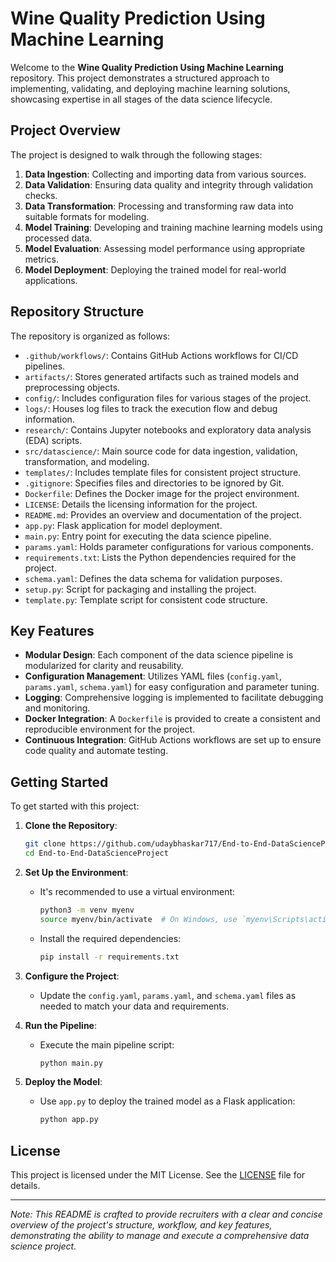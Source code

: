 # Wine Quality Prediction Using Machine Learning

Welcome to the **Wine Quality Prediction Using Machine Learning** repository. This project demonstrates a structured approach to implementing, validating, and deploying machine learning solutions, showcasing expertise in all stages of the data science lifecycle.

## Project Overview

The project is designed to walk through the following stages:

1. **Data Ingestion**: Collecting and importing data from various sources.
2. **Data Validation**: Ensuring data quality and integrity through validation checks.
3. **Data Transformation**: Processing and transforming raw data into suitable formats for modeling.
4. **Model Training**: Developing and training machine learning models using processed data.
5. **Model Evaluation**: Assessing model performance using appropriate metrics.
6. **Model Deployment**: Deploying the trained model for real-world applications.

## Repository Structure

The repository is organized as follows:

- `.github/workflows/`: Contains GitHub Actions workflows for CI/CD pipelines.
- `artifacts/`: Stores generated artifacts such as trained models and preprocessing objects.
- `config/`: Includes configuration files for various stages of the project.
- `logs/`: Houses log files to track the execution flow and debug information.
- `research/`: Contains Jupyter notebooks and exploratory data analysis (EDA) scripts.
- `src/datascience/`: Main source code for data ingestion, validation, transformation, and modeling.
- `templates/`: Includes template files for consistent project structure.
- `.gitignore`: Specifies files and directories to be ignored by Git.
- `Dockerfile`: Defines the Docker image for the project environment.
- `LICENSE`: Details the licensing information for the project.
- `README.md`: Provides an overview and documentation of the project.
- `app.py`: Flask application for model deployment.
- `main.py`: Entry point for executing the data science pipeline.
- `params.yaml`: Holds parameter configurations for various components.
- `requirements.txt`: Lists the Python dependencies required for the project.
- `schema.yaml`: Defines the data schema for validation purposes.
- `setup.py`: Script for packaging and installing the project.
- `template.py`: Template script for consistent code structure.

## Key Features

- **Modular Design**: Each component of the data science pipeline is modularized for clarity and reusability.
- **Configuration Management**: Utilizes YAML files (`config.yaml`, `params.yaml`, `schema.yaml`) for easy configuration and parameter tuning.
- **Logging**: Comprehensive logging is implemented to facilitate debugging and monitoring.
- **Docker Integration**: A `Dockerfile` is provided to create a consistent and reproducible environment for the project.
- **Continuous Integration**: GitHub Actions workflows are set up to ensure code quality and automate testing.

## Getting Started

To get started with this project:

1. **Clone the Repository**:
   ```bash
   git clone https://github.com/udaybhaskar717/End-to-End-DataScienceProject.git
   cd End-to-End-DataScienceProject
   ```

2. **Set Up the Environment**:
   - It's recommended to use a virtual environment:
     ```bash
     python3 -m venv myenv
     source myenv/bin/activate  # On Windows, use `myenv\Scripts\activate`
     ```
   - Install the required dependencies:
     ```bash
     pip install -r requirements.txt
     ```

3. **Configure the Project**:
   - Update the `config.yaml`, `params.yaml`, and `schema.yaml` files as needed to match your data and requirements.

4. **Run the Pipeline**:
   - Execute the main pipeline script:
     ```bash
     python main.py
     ```

5. **Deploy the Model**:
   - Use `app.py` to deploy the trained model as a Flask application:
     ```bash
     python app.py
     ```

## License

This project is licensed under the MIT License. See the [LICENSE](LICENSE) file for details.

---

*Note: This README is crafted to provide recruiters with a clear and concise overview of the project's structure, workflow, and key features, demonstrating the ability to manage and execute a comprehensive data science project.*
